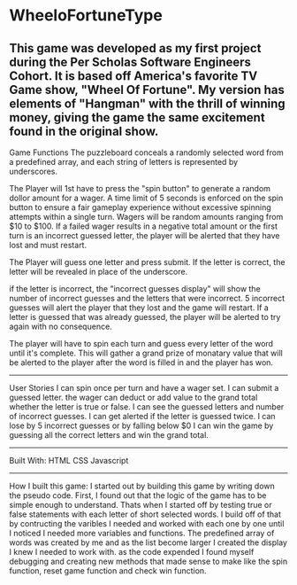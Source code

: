 # WheeloFortuneType
This game was developed as my first project during the Per Scholas Software Engineers Cohort.
It is based off America's favorite TV Game show, "Wheel Of Fortune". My version has elements
of "Hangman" with the thrill of winning money, giving the game the same excitement found in the original show.
--------------------------------------------------------------
Game Functions
The puzzleboard conceals a randomly selected word from a predefined array, and each string of 
letters is represented by underscores.

The Player will 1st have to press the "spin button" to generate a random dollor amount for a wager.
A time limit of 5 seconds is enforced on the spin button to ensure a fair gameplay experience without 
excessive spinning attempts within a single turn. Wagers will be random amounts ranging from $10 to $100. 
If a failed wager results in a negative total amount or the first turn is an incorrect guessed letter, 
the player will be alerted that they have lost and must restart. 

The Player will guess one letter and press submit. If the letter is correct, the letter will be revealed in place 
of the underscore.

if the letter is incorrect, the "incorrect guesses display" will show the number of incorrect guesses and the letters
that were incorrect. 5 incorrect guesses will alert the player that they lost and the game will restart. If a letter
is guessed that was already guessed, the player will be alerted to try again with no consequence.  

The player will have to spin each turn and guess every letter of the word until it's complete. This will gather a grand prize
of monatary value that will be alerted to the player after the word is filled in and the player has won.

________________________________________________________
User Stories
I can spin once per turn and have a wager set.
I can submit a guessed letter.
the wager can deduct or add value to the grand total
whether the letter is true or false.
I can see the guessed letters and number of incorrect guesses.
I can get alerted if the letter is guessed twice.
I can lose by 5 incorrect guesses or by falling below $0
I can win the game by guessing all the correct letters and win the grand total.

_________________________________________________________

Built With:
HTML
CSS
Javascript
__________________________________________________________

How I built this game:
I started out by building this game by writing down the pseudo code. First, I found out that the logic of the game has to be simple
enough to understand. Thats when I started off by testing true or false statements with each letter of short selected words. I build
off of that by contructing the varibles I needed and worked with each one by one until I noticed I needed more variables and functions.
The predefined array of words was created by me and as the list become larger I created the display I knew I needed to work with. as the
code expended I found myself debugging and creating new methods that made sense to make like the spin function, reset game function and 
check win function. 



